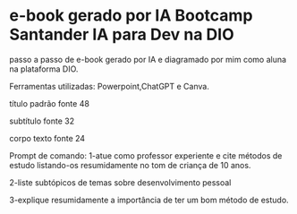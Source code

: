 # e-book gerado por IA Bootcamp Santander IA para Dev na DIO
 passo a passo de e-book gerado por IA e diagramado por mim como aluna na plataforma DIO.

 Ferramentas utilizadas:
 Powerpoint,ChatGPT e Canva.

 título padrão fonte 48  
 
 subtítulo fonte     32  
 
 corpo texto fonte   24  
 

 Prompt de comando:
 1-atue como professor experiente e cite métodos de estudo listando-os resumidamente no tom de criança de 10 anos.  
 
 2-liste subtópicos de temas sobre desenvolvimento pessoal  
 
 3-explique resumidamente a importância de ter um bom método de estudo.  
 
